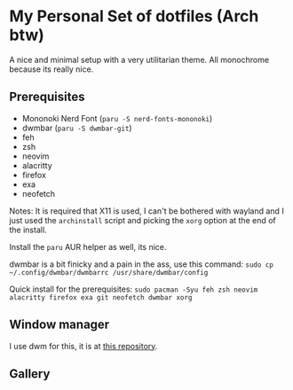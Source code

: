 # My Personal Set of dotfiles (Arch btw)
A nice and minimal setup with a very utilitarian theme. All monochrome because its really nice.

## Prerequisites
- Mononoki Nerd Font (`paru -S nerd-fonts-mononoki`)
- dwmbar (`paru -S dwmbar-git`)
- feh
- zsh
- neovim
- alacritty
- firefox
- exa
- neofetch

Notes:
It is required that X11 is used, I can't be bothered with wayland and I just used the `archinstall` script and picking the `xorg` option at the end of the install.

Install the `paru` AUR helper as well, its nice.

dwmbar is a bit finicky and a pain in the ass, use this command:
`sudo cp ~/.config/dwmbar/dwmbarrc /usr/share/dwmbar/config`

Quick install for the prerequisites:
`sudo pacman -Syu feh zsh neovim alacritty firefox exa git neofetch dwmbar xorg`

## Window manager
I use dwm for this, it is at [this repository](https://github.com/JumpyJacko/dwm).

## Gallery
